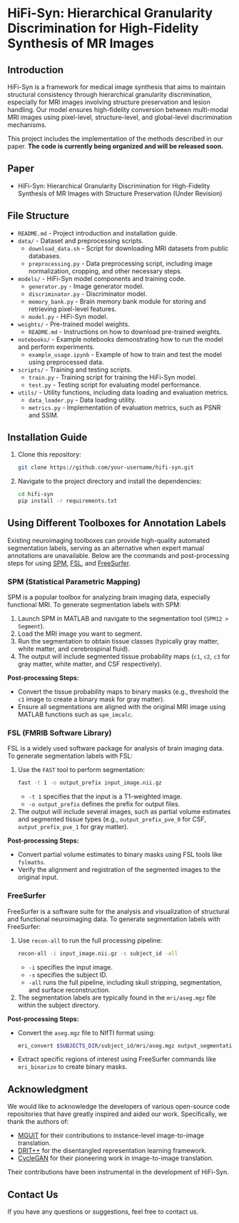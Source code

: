 # HiFi-Syn: Hierarchical Granularity Discrimination for High-Fidelity Synthesis of MR Images

## Introduction
HiFi-Syn is a framework for medical image synthesis that aims to maintain structural consistency through hierarchical granularity discrimination, especially for MRI images involving structure preservation and lesion handling. Our model ensures high-fidelity conversion between multi-modal MRI images using pixel-level, structure-level, and global-level discrimination mechanisms.

This project includes the implementation of the methods described in our paper. **The code is currently being organized and will be released soon.** 

<!-- If you are interested in our work, feel free to follow this project and check for updates. -->

## Paper
* HiFi-Syn: Hierarchical Granularity Discrimination for High-Fidelity Synthesis of MR Images with Structure Preservation (Under Revision)

## File Structure
- `README.md` - Project introduction and installation guide.
- `data/` - Dataset and preprocessing scripts.
  - `download_data.sh` - Script for downloading MRI datasets from public databases.
  - `preprocessing.py` - Data preprocessing script, including image normalization, cropping, and other necessary steps.
- `models/` - HiFi-Syn model components and training code.
  - `generator.py` - Image generator model.
  - `discriminator.py` - Discriminator model.
  - `memory_bank.py` - Brain memory bank module for storing and retrieving pixel-level features.
  - `model.py` -  HiFi-Syn model.
- `weights/` - Pre-trained model weights.
  - `README.md` - Instructions on how to download pre-trained weights.
- `notebooks/` - Example notebooks demonstrating how to run the model and perform experiments.
  - `example_usage.ipynb` - Example of how to train and test the model using preprocessed data.
- `scripts/` - Training and testing scripts.
  - `train.py` - Training script for training the HiFi-Syn model.
  - `test.py` - Testing script for evaluating model performance.
- `utils/` - Utility functions, including data loading and evaluation metrics.
  - `data_loader.py` - Data loading utility.
  - `metrics.py` - Implementation of evaluation metrics, such as PSNR and SSIM.



## Installation Guide
1. Clone this repository:
   ```bash
   git clone https://github.com/your-username/hifi-syn.git
   ```
2. Navigate to the project directory and install the dependencies:
   ```bash
   cd hifi-syn
   pip install -r requirements.txt
   ```


## Using Different Toolboxes for Annotation Labels
Existing neuroimaging toolboxes can provide high-quality automated segmentation labels, serving as an alternative when expert manual annotations are unavailable. Below are the commands and post-processing steps for using  [SPM](https://www.fil.ion.ucl.ac.uk/spm), [FSL](https://fsl.fmrib.ox.ac.uk/fsl/fslwiki), and [FreeSurfer](https://surfer.nmr.mgh.harvard.edu/).

### SPM (Statistical Parametric Mapping)
SPM is a popular toolbox for analyzing brain imaging data, especially functional MRI. To generate segmentation labels with SPM:
1. Launch SPM in MATLAB and navigate to the segmentation tool (`SPM12 > Segment`).
2. Load the MRI image you want to segment.
3. Run the segmentation to obtain tissue classes (typically gray matter, white matter, and cerebrospinal fluid).
4. The output will include segmented tissue probability maps (`c1`, `c2`, `c3` for gray matter, white matter, and CSF respectively).

**Post-processing Steps:**
- Convert the tissue probability maps to binary masks (e.g., threshold the `c1` image to create a binary mask for gray matter).
- Ensure all segmentations are aligned with the original MRI image using MATLAB functions such as `spm_imcalc`.

### FSL (FMRIB Software Library)
FSL is a widely used software package for analysis of brain imaging data. To generate segmentation labels with FSL:
1. Use the `FAST` tool to perform segmentation:
   ```bash
   fast -t 1 -o output_prefix input_image.nii.gz
   ```
   - `-t 1` specifies that the input is a T1-weighted image.
   - `-o output_prefix` defines the prefix for output files.
2. The output will include several images, such as partial volume estimates and segmented tissue types (e.g., `output_prefix_pve_0` for CSF, `output_prefix_pve_1` for gray matter).

**Post-processing Steps:**
- Convert partial volume estimates to binary masks using FSL tools like `fslmaths`.
- Verify the alignment and registration of the segmented images to the original input.

### FreeSurfer
FreeSurfer is a software suite for the analysis and visualization of structural and functional neuroimaging data. To generate segmentation labels with FreeSurfer:
1. Use `recon-all` to run the full processing pipeline:
   ```bash
   recon-all -i input_image.nii.gz -s subject_id -all
   ```
   - `-i` specifies the input image.
   - `-s` specifies the subject ID.
   - `-all` runs the full pipeline, including skull stripping, segmentation, and surface reconstruction.
2. The segmentation labels are typically found in the `mri/aseg.mgz` file within the subject directory.

**Post-processing Steps:**
- Convert the `aseg.mgz` file to NIfTI format using:
  ```bash
  mri_convert $SUBJECTS_DIR/subject_id/mri/aseg.mgz output_segmentation.nii.gz
  ```
- Extract specific regions of interest using FreeSurfer commands like `mri_binarize` to create binary masks.

## Acknowledgment
We would like to acknowledge the developers of various open-source code repositories that have greatly inspired and aided our work. Specifically, we thank the authors of:
- [MGUIT](https://github.com/Jongchan/MGUIT) for their contributions to instance-level image-to-image translation.
- [DRIT++](https://github.com/HsinYingLee/DRIT) for the disentangled representation learning framework.
- [CycleGAN](https://github.com/junyanz/pytorch-CycleGAN-and-pix2pix) for their pioneering work in image-to-image translation.

Their contributions have been instrumental in the development of HiFi-Syn.

## Contact Us
If you have any questions or suggestions, feel free to contact us.

